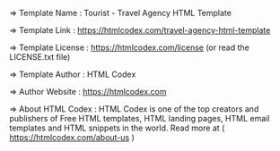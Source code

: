 => Template Name : Tourist - Travel Agency HTML Template

=> Template Link : https://htmlcodex.com/travel-agency-html-template

=> Template License : https://htmlcodex.com/license (or read the LICENSE.txt file)

=> Template Author : HTML Codex

=> Author Website : https://htmlcodex.com

=> About HTML Codex : HTML Codex is one of the top creators and publishers of Free HTML templates, HTML landing pages, HTML email templates and HTML snippets in the world. Read more at ( https://htmlcodex.com/about-us )
